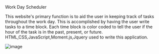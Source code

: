 Work Day Scheduler

This website's primary function is to aid the user in keeping track of tasks throughout the work day. This is accomplished by having the user write tasks to a time block. Each time block is color coded to tell the user if the hour of the task is in the past, present, or future.
HTML,CSS,JavaScript,Moment.js,Jquery used to write this application.

![image](https://user-images.githubusercontent.com/82851886/120955315-ef63ef80-c705-11eb-8059-97914956ab95.png)
